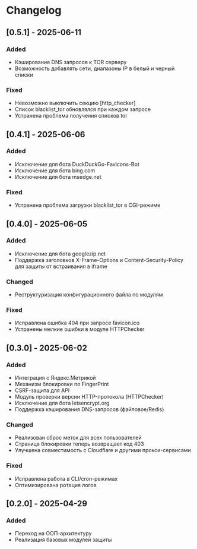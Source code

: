 # Changelog

## [0.5.1] - 2025-06-11

### Added
- Кэширование DNS запросов к TOR серверу
- Возможность добавлять сети, диапазоны IP в белый и черный списки

### Fixed
- Невозможно выключить cекцию [http_checker] 
- Список blacklist_tor обновлялся при каждом запросе
- Устранена проблема получения списков tor

## [0.4.1] - 2025-06-06

### Added
- Исключение для бота DuckDuckGo-Favicons-Bot
- Исключение для бота bing.com
- Исключение для бота msedge.net

### Fixed
- Устранена проблема загрузки blacklist_tor в CGI-режиме

## [0.4.0] - 2025-06-05

### Added
- Исключение для бота googlezip.net
- Поддержка заголовков X-Frame-Options и Content-Security-Policy для защиты от встраивания в iframe

### Changed
- Реструктуризация конфигурационного файла по модулям

### Fixed
- Исправлена ошибка 404 при запросе favicon.ico
- Устранены мелкие ошибки в модуле HTTPChecker

## [0.3.0] - 2025-06-02

### Added
- Интеграция с Яндекс.Метрикой
- Механизм блокировки по FingerPrint
- CSRF-защита для API
- Модуль проверки версии HTTP-протокола (HTTPChecker)
- Исключение для бота letsencrypt.org
- Поддержка кэширования DNS-запросов (файловое/Redis)

### Changed
- Реализован сброс меток для всех пользователей
- Страница блокировки теперь возвращает код 403
- Улучшена совместимость с Cloudflare и другими прокси-сервисами

### Fixed
- Исправлена работа в CLI/cron-режимах
- Оптимизирована ротация логов

## [0.2.0] - 2025-04-29

### Added
- Переход на ООП-архитектуру
- Реализация базовых модулей защиты